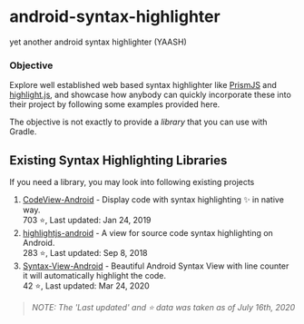 # android-syntax-highlighter
yet another android syntax highlighter (YAASH)

### Objective
Explore well established web based syntax highlighter like [PrismJS](https://prismjs.com/) and [highlight.js](https://highlightjs.org/), and showcase how anybody can quickly incorporate these into their project by following some examples provided here.

The objective is not exactly to provide a _library_ that you can use with Gradle.


## Existing Syntax Highlighting Libraries

If you need a library, you may look into following existing projects 

1. [CodeView-Android](https://github.com/kbiakov/CodeView-Android) - Display code with syntax highlighting ✨ in native way.  
703 :star:, Last updated: Jan 24, 2019
1. [highlightjs-android](https://github.com/PDDStudio/highlightjs-android) - A view for source code syntax highlighting on Android.  
 283 :star:, Last updated: Sep 8, 2018
1. [Syntax-View-Android](https://github.com/Badranh/Syntax-View-Android) - Beautiful Android Syntax View with line counter it will automatically highlight the code.  
42 :star:, Last updated: Mar 24, 2020

> _NOTE: The 'Last updated' and :star: data was taken as of July 16th, 2020_
